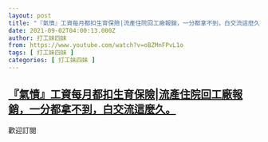 ```yaml
---
layout: post
title: "『氣憤』工資每月都扣生育保險|流產住院回工廠報銷，一分都拿不到，白交流這麼久。"
date: 2021-09-02T04:00:13.000Z
author: 打工妹四妹
from: https://www.youtube.com/watch?v=oBZMnFPvL1o
tags: [ 打工妹四妹 ]
categories: [ 打工妹四妹 ]
---
```

<!--1630555213000-->
[『氣憤』工資每月都扣生育保險|流產住院回工廠報銷，一分都拿不到，白交流這麼久。](https://www.youtube.com/watch?v=oBZMnFPvL1o)
------

<div>
歡迎訂閱
</div>

